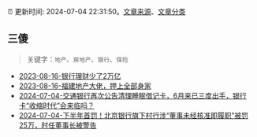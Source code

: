 :alarm_clock: 更新时间: 2024-07-04 22:31:50。[文章来源](/README.md)、[文章分类](/TAGS.md)

## 三傻


> 关键字：`地产`、`房地产`、`银行`、`保险`



- [2023-08-16-银行理财少了2万亿](https://www.aicaijing.com.cn/article/18565) 
- [2023-08-16-福建地产大佬，押上全部身家](https://www.aicaijing.com.cn/article/18567) 
- [2024-07-04-交通银行再次公告清理睡眠借记卡，6月来已三度出手，银行卡“收缩时代”会来临吗？](https://www.cls.cn/detail/1723287) 
- [2024-07-04-下半年首罚！北京银行旗下村行涉“董事未经核准即履职”被罚25万，时任董事长被警告](https://www.cls.cn/detail/1723275) 
